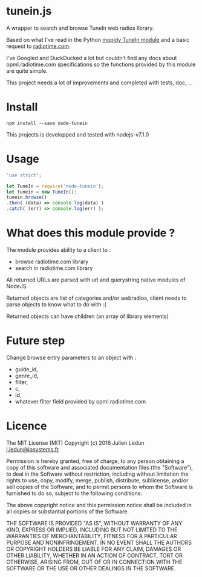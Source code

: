 # tunein.js
A wrapper to search and browse TuneIn web radios library.

Based on what I've read in the Python [mopidy TuneIn module](https://github.com/kingosticks/mopidy-tunein.git) and a basic request to [radiotime.com](http://opml.radiotime.com).

I've Googled and DuckDucked a lot but couldn't find any docs about opml.radiotime.com specifications so the functions provided by this module are quite simple.

This project needs a lot of improvements and completed with tests, doc, ...
# Install
```
npm install --save node-tunein
```
This projects is developped and tested with nodejs-v7.1.0
# Usage
```javascript
"use strict";

let TuneIn = require('node-tunein');
let tunein = new TuneIn();
tunein.browse()
.then( (data) => console.log(data) )
.catch( (err) => console.log(err) );
```
# What does this module provide ?
The module provides ability to a client to :

* browse radiotime.com library
* search in radiotime.com library

All returned URLs are parsed with url and querystring native modules of NodeJS.

Returned objects are list of categories and/or webradios, client needs to parse objects to know what to do with :(

Returned objects can have children (an array of library elements)
# Future step
Change browse entry parameters to an object with :
* guide_id,
* genre_id,
* filter,
* c,
* id,
* whatever filter field provided by opml.radiotime.com
# Licence
The MIT License (MIT)
Copyright (c) 2016 Julien Ledun <j.ledun@iosystems.fr>

Permission is hereby granted, free of charge, to any person obtaining a copy of this software and associated documentation files (the "Software"), to deal in the Software without restriction, including without limitation the rights to use, copy, modify, merge, publish, distribute, sublicense, and/or sell copies of the Software, and to permit persons to whom the Software is furnished to do so, subject to the following conditions:

The above copyright notice and this permission notice shall be included in all copies or substantial portions of the Software.

THE SOFTWARE IS PROVIDED "AS IS", WITHOUT WARRANTY OF ANY KIND, EXPRESS OR IMPLIED, INCLUDING BUT NOT LIMITED TO THE WARRANTIES OF MERCHANTABILITY, FITNESS FOR A PARTICULAR PURPOSE AND NONINFRINGEMENT. IN NO EVENT SHALL THE AUTHORS OR COPYRIGHT HOLDERS BE LIABLE FOR ANY CLAIM, DAMAGES OR OTHER LIABILITY, WHETHER IN AN ACTION OF CONTRACT, TORT OR OTHERWISE, ARISING FROM, OUT OF OR IN CONNECTION WITH THE SOFTWARE OR THE USE OR OTHER DEALINGS IN THE SOFTWARE.
